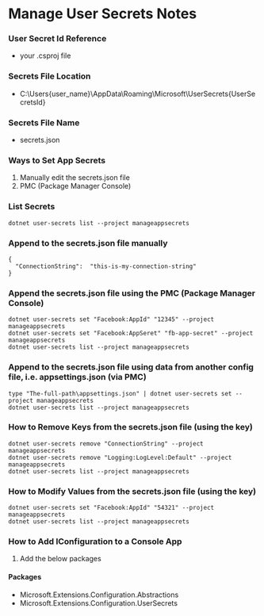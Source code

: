 # Manage User Secrets Notes

### User Secret Id Reference
- your .csproj file

### Secrets File Location
- C:\Users\{user_name}\AppData\Roaming\Microsoft\UserSecrets\{UserSecretsId}

### Secrets File Name
- secrets.json

### Ways to Set App Secrets
1. Manually edit the secrets.json file
2. PMC (Package Manager Console)

### List Secrets
```
dotnet user-secrets list --project manageappsecrets
```

### Append to the secrets.json file manually
```
{
  "ConnectionString":  "this-is-my-connection-string"
}
```

### Append the secrets.json file using the PMC (Package Manager Console)
```
dotnet user-secrets set "Facebook:AppId" "12345" --project manageappsecrets
dotnet user-secrets set "Facebook:AppSeret" "fb-app-secret" --project manageappsecrets
dotnet user-secrets list --project manageappsecrets
```

### Append to the secrets.json file using data from another config file, i.e. appsettings.json (via PMC)
```
type "The-full-path\appsettings.json" | dotnet user-secrets set --project manageappsecrets
dotnet user-secrets list --project manageappsecrets
```

### How to Remove Keys from the secrets.json file (using the key)
```
dotnet user-secrets remove "ConnectionString" --project manageappsecrets
dotnet user-secrets remove "Logging:LogLevel:Default" --project manageappsecrets
dotnet user-secrets list --project manageappsecrets
```

### How to Modify Values from the secrets.json file (using the key)
```
dotnet user-secrets set "Facebook:AppId" "54321" --project manageappsecrets
dotnet user-secrets list --project manageappsecrets
```

### How to Add IConfiguration to a Console App
1. Add the below packages

#### Packages
- Microsoft.Extensions.Configuration.Abstractions
- Microsoft.Extensions.Configuration.UserSecrets